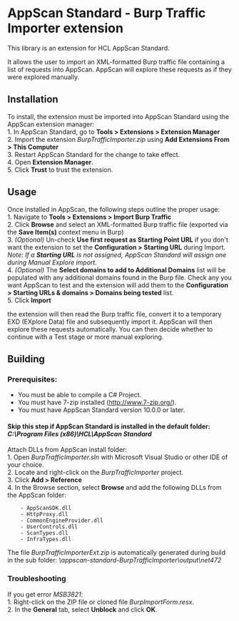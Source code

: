 # AppScan Standard - Burp Traffic Importer extension

This library is an extension for HCL AppScan Standard.

It allows the user to import an XML-formatted Burp traffic file containing a list of requests into AppScan. AppScan will explore these requests as if they were explored manually.

## Installation

To install, the extension must be imported into AppScan Standard using the AppScan extension manager:  
    1. In AppScan Standard, go to **Tools > Extensions > Extension Manager**  
    2. Import the extension *BurpTrafficImporter.zip* using **Add Extensions From > This Computer**  
    3. Restart AppScan Standard for the change to take effect.  
    4. Open **Extension Manager**.  
    5. Click **Trust** to trust the extension.  

## Usage

Once installed in AppScan, the following steps outline the proper usage:  
    1. Navigate to **Tools > Extensions > Import Burp Traffic**  
    2. Click **Browse** and select an XML-formatted Burp traffic file (exported via the **Save Item(s)** context menu in Burp)  
    3. *(Optional)* Un-check **Use first request as Starting Point URL** if you don't want the extension to set the **Configuration > Starting URL** during Import.  
    *Note: If a **Starting URL** is not assigned, AppScan Standard will assign one during Manual Explore import.*  
    4. *(Optional)* The **Select domains to add to Additional Domains** list will be populated with any additional domains found in the Burp file. Check any you want AppScan to test and the extension will add them to the **Configuration > Starting URLs & domains > Domains being tested** list.  
    5. Click **Import**  

the extension will then read the Burp traffic file, convert it to a temporary EXD (EXplore Data) file and subsequently import it. AppScan will then explore these requests automatically. You can then decide whether to continue with a Test stage or more manual exploring.

## Building

### Prerequisites:

- You must be able to compile a C# Project.
- You must have 7-zip installed (http://www.7-zip.org/).
- You must have AppScan Standard version 10.0.0 or later.


#### Skip this step if AppScan Standard is installed in the default folder: *C:\Program Files (x86)\HCL\AppScan Standard*  
Attach DLLs from AppScan install folder:  
	1. Open *BurpTrafficImporter.sln* with Microsoft Visual Studio or other IDE of your choice.  
	2. Locate and right-click on the *BurpTrafficImporter* project.  
	3. Click **Add > Reference**  
	4. In the Browse section, select **Browse** and add the following DLLs from the AppScan folder:  
	
		- AppScanSDK.dll  
		- HttpProxy.dll  
		- CommonEngineProvider.dll  
		- UserControls.dll  
		- ScanTypes.dll  
		- InfraTypes.dll  
	
The file *BurpTrafficImporterExt.zip* is automatically generated during build in the sub folder: *\appscan-standard-BurpTrafficImporter\output\net472*

### Troubleshooting
If you get error *MSB3821*:  
	1. Right-click on the ZIP file or cloned file *BurpImportForm.resx*.  
	2. In the **General** tab, select **Unblock** and click **OK**.  
